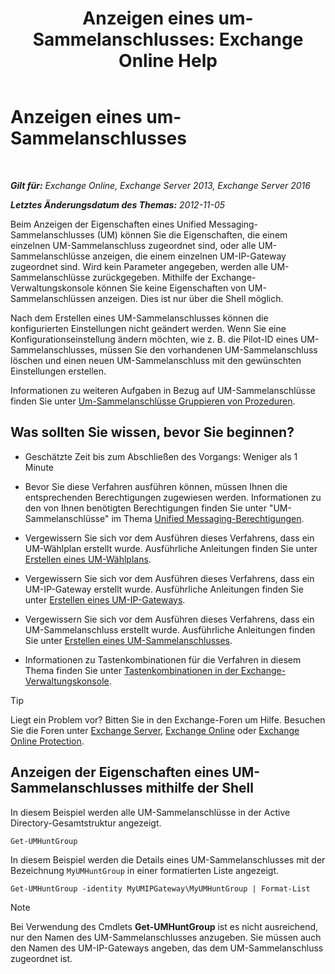 ﻿---
title: 'Anzeigen eines um-Sammelanschlusses: Exchange Online Help'
TOCTitle: Anzeigen eines um-Sammelanschlusses
ms:assetid: f038f7b4-4de9-4373-bd58-09d49e37a3ed
ms:mtpsurl: https://technet.microsoft.com/de-de/library/Bb125167(v=EXCHG.150)
ms:contentKeyID: 50554933
ms.date: 05/23/2018
mtps_version: v=EXCHG.150
ms.translationtype: MT
---

# Anzeigen eines um-Sammelanschlusses

 

_**Gilt für:** Exchange Online, Exchange Server 2013, Exchange Server 2016_

_**Letztes Änderungsdatum des Themas:** 2012-11-05_

Beim Anzeigen der Eigenschaften eines Unified Messaging-Sammelanschlusses (UM) können Sie die Eigenschaften, die einem einzelnen UM-Sammelanschluss zugeordnet sind, oder alle UM-Sammelanschlüsse anzeigen, die einem einzelnen UM-IP-Gateway zugeordnet sind. Wird kein Parameter angegeben, werden alle UM-Sammelanschlüsse zurückgegeben. Mithilfe der Exchange-Verwaltungskonsole können Sie keine Eigenschaften von UM-Sammelanschlüssen anzeigen. Dies ist nur über die Shell möglich.

Nach dem Erstellen eines UM-Sammelanschlusses können die konfigurierten Einstellungen nicht geändert werden. Wenn Sie eine Konfigurationseinstellung ändern möchten, wie z. B. die Pilot-ID eines UM-Sammelanschlusses, müssen Sie den vorhandenen UM-Sammelanschluss löschen und einen neuen UM-Sammelanschluss mit den gewünschten Einstellungen erstellen.

Informationen zu weiteren Aufgaben in Bezug auf UM-Sammelanschlüsse finden Sie unter [Um-Sammelanschlüsse Gruppieren von Prozeduren](um-hunt-group-procedures-exchange-2013-help.md).

## Was sollten Sie wissen, bevor Sie beginnen?

  - Geschätzte Zeit bis zum Abschließen des Vorgangs: Weniger als 1 Minute

  - Bevor Sie diese Verfahren ausführen können, müssen Ihnen die entsprechenden Berechtigungen zugewiesen werden. Informationen zu den von Ihnen benötigten Berechtigungen finden Sie unter "UM-Sammelanschlüsse" im Thema [Unified Messaging-Berechtigungen](unified-messaging-permissions-exchange-2013-help.md).

  - Vergewissern Sie sich vor dem Ausführen dieses Verfahrens, dass ein UM-Wählplan erstellt wurde. Ausführliche Anleitungen finden Sie unter [Erstellen eines UM-Wählplans](create-a-um-dial-plan-exchange-2013-help.md).

  - Vergewissern Sie sich vor dem Ausführen dieses Verfahrens, dass ein UM-IP-Gateway erstellt wurde. Ausführliche Anleitungen finden Sie unter [Erstellen eines UM-IP-Gateways](create-a-um-ip-gateway-exchange-2013-help.md).

  - Vergewissern Sie sich vor dem Ausführen dieses Verfahrens, dass ein UM-Sammelanschluss erstellt wurde. Ausführliche Anleitungen finden Sie unter [Erstellen eines UM-Sammelanschlusses](create-a-um-hunt-group-exchange-2013-help.md).

  - Informationen zu Tastenkombinationen für die Verfahren in diesem Thema finden Sie unter [Tastenkombinationen in der Exchange-Verwaltungskonsole](keyboard-shortcuts-in-the-exchange-admin-center-exchange-online-protection-help.md).


> [!TIP]
> Liegt ein Problem vor? Bitten Sie in den Exchange-Foren um Hilfe. Besuchen Sie die Foren unter <A href="https://go.microsoft.com/fwlink/p/?linkid=60612">Exchange Server</A>, <A href="https://go.microsoft.com/fwlink/p/?linkid=267542">Exchange Online</A> oder <A href="https://go.microsoft.com/fwlink/p/?linkid=285351">Exchange Online Protection</A>.



## Anzeigen der Eigenschaften eines UM-Sammelanschlusses mithilfe der Shell

In diesem Beispiel werden alle UM-Sammelanschlüsse in der Active Directory-Gesamtstruktur angezeigt.

    Get-UMHuntGroup

In diesem Beispiel werden die Details eines UM-Sammelanschlusses mit der Bezeichnung `MyUMHuntGroup` in einer formatierten Liste angezeigt.

    Get-UMHuntGroup -identity MyUMIPGateway\MyUMHuntGroup | Format-List


> [!NOTE]
> Bei Verwendung des Cmdlets <STRONG>Get-UMHuntGroup</STRONG> ist es nicht ausreichend, nur den Namen des UM-Sammelanschlusses anzugeben. Sie müssen auch den Namen des UM-IP-Gateways angeben, das dem UM-Sammelanschluss zugeordnet ist.


